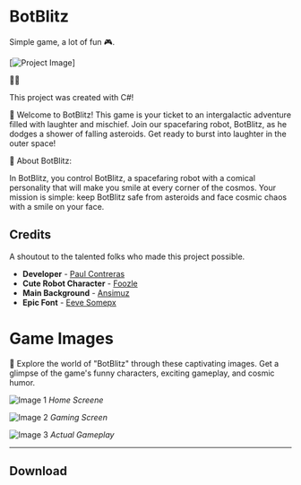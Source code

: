 # BotBlitz

Simple game, a lot of fun 🎮.

[![Project Image](./images/BotBlitz.png)]

🚀🌠

This project was created with C#!

🌟 Welcome to BotBlitz! This game is your ticket to an intergalactic adventure filled with laughter and mischief. Join our spacefaring robot, BotBlitz, as he dodges a shower of falling asteroids. Get ready to burst into laughter in the outer space!

🤖 About BotBlitz:

In BotBlitz, you control BotBlitz, a spacefaring robot with a comical personality that will make you smile at every corner of the cosmos. Your mission is simple: keep BotBlitz safe from asteroids and face cosmic chaos with a smile on your face.

## Credits

A shoutout to the talented folks who made this project possible.

- **Developer** - [Paul Contreras](https://github.com/pol-cova)
- **Cute Robot Character** - [Foozle](https://foozlecc.itch.io/)
- **Main Background** - [Ansimuz](https://ansimuz.itch.io/)
- **Epic Font** - [ Eeve Somepx](https://somepx.itch.io/)

# Game Images

📸 Explore the world of "BotBlitz" through these captivating images. Get a glimpse of the game's funny characters, exciting gameplay, and cosmic humor.

![Image 1](./images/SC1_BotBlitz.jpg)
*Home Screene*

![Image 2](./images/SC2_BotBlitz.jpg)
*Gaming Screen*

![Image 3](./images/SC3_BotBlitz.jpg)
*Actual Gameplay*

---

## Download

